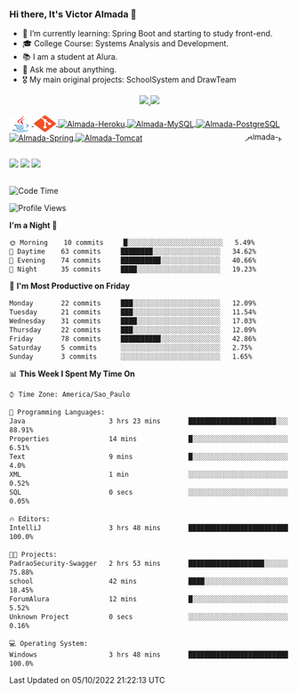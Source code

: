 ### Hi there, It's Victor Almada 👋


- 🌱 I’m currently learning: Spring Boot and starting to study front-end.
- 🎓 College Course: Systems Analysis and Development.
- 📚  I am a student at Alura.
- 💬 Ask me about anything.
- 🎖 My main original projects: SchoolSystem and DrawTeam


<div align="center">
  <a href="https://github.com/Almadavic">
  <img height="180em" src="https://github-readme-stats.vercel.app/api?username=Almadavic&show_icons=true&theme=dracula&include_all_commits=true&count_private=true"/>
  <img height="180em" src="https://github-readme-stats.vercel.app/api/top-langs/?username=Almadavic&layout=compact&langs_count=7&theme=dracula"/>
</div>
<div style="display: inline_block"><br>
  <img align="center" alt="Almada-Java" height="30" width="40" src="https://raw.githubusercontent.com/devicons/devicon/master/icons/java/java-original.svg">
  <img align="center" alt="Almada-Git" height="30" width="40" src="https://raw.githubusercontent.com/devicons/devicon/master/icons/git/git-original.svg">
  <img align="center" alt="Almada-Heroku" height="30" width="40" src="https://cdn.jsdelivr.net/gh/devicons/devicon/icons/heroku/heroku-plain-wordmark.svg" />             
  <img align="center" alt="Almada-MySQL" height="30" width="40" src="https://cdn.jsdelivr.net/gh/devicons/devicon/icons/mysql/mysql-original-wordmark.svg" />
  <img align="center" alt="Almada-PostgreSQL" height="30" width="40" src="https://cdn.jsdelivr.net/gh/devicons/devicon/icons/postgresql/postgresql-plain-wordmark.svg" />
  <img align="center" alt="Almada-Spring" height="30" width="40" src="https://cdn.jsdelivr.net/gh/devicons/devicon/icons/spring/spring-original-wordmark.svg" />
  <img align="center" alt="Almada-Tomcat" height="30" width="40" src="https://cdn.jsdelivr.net/gh/devicons/devicon/icons/tomcat/tomcat-original-wordmark.svg" />
  <img align="right" alt="Almada-pic" height="150" style="border-radius:50px;" src="https://user-images.githubusercontent.com/85299065/185514627-94fcf387-edc6-4c24-88f1-b4873ccd49e9.png">
</div>
  
  ##
 
<div> 
  <a href="https://www.youtube.com/channel/UCUrcUNA90M_ZqLEcQxd3UNA" target="_blank"><img src="https://img.shields.io/badge/YouTube-FF0000?style=for-the-badge&logo=youtube&logoColor=white" target="_blank"></a>
 <a href = "mailto:almadavic@live.com"><img src="https://img.shields.io/badge/-Gmail-%23333?style=for-the-badge&logo=gmail&logoColor=white" target="_blank"></a>
  <a href="https://www.linkedin.com/in/victoralmada/" target="_blank"><img src="https://img.shields.io/badge/-LinkedIn-%230077B5?style=for-the-badge&logo=linkedin&logoColor=white" target="_blank"></a> 
</div>

##

<!--START_SECTION:waka-->
![Code Time](http://img.shields.io/badge/Code%20Time-112%20hrs%2033%20mins-blue)

![Profile Views](http://img.shields.io/badge/Profile%20Views-10-blue)

**I'm a Night 🦉** 

```text
🌞 Morning    10 commits     █░░░░░░░░░░░░░░░░░░░░░░░░   5.49% 
🌆 Daytime    63 commits     ████████░░░░░░░░░░░░░░░░░   34.62% 
🌃 Evening    74 commits     ██████████░░░░░░░░░░░░░░░   40.66% 
🌙 Night      35 commits     ████░░░░░░░░░░░░░░░░░░░░░   19.23%

```
📅 **I'm Most Productive on Friday** 

```text
Monday       22 commits     ███░░░░░░░░░░░░░░░░░░░░░░   12.09% 
Tuesday      21 commits     ███░░░░░░░░░░░░░░░░░░░░░░   11.54% 
Wednesday    31 commits     ████░░░░░░░░░░░░░░░░░░░░░   17.03% 
Thursday     22 commits     ███░░░░░░░░░░░░░░░░░░░░░░   12.09% 
Friday       78 commits     ██████████░░░░░░░░░░░░░░░   42.86% 
Saturday     5 commits      ░░░░░░░░░░░░░░░░░░░░░░░░░   2.75% 
Sunday       3 commits      ░░░░░░░░░░░░░░░░░░░░░░░░░   1.65%

```


📊 **This Week I Spent My Time On** 

```text
⌚︎ Time Zone: America/Sao_Paulo

💬 Programming Languages: 
Java                     3 hrs 23 mins       ██████████████████████░░░   88.91% 
Properties               14 mins             █░░░░░░░░░░░░░░░░░░░░░░░░   6.51% 
Text                     9 mins              █░░░░░░░░░░░░░░░░░░░░░░░░   4.0% 
XML                      1 min               ░░░░░░░░░░░░░░░░░░░░░░░░░   0.52% 
SQL                      0 secs              ░░░░░░░░░░░░░░░░░░░░░░░░░   0.05%

🔥 Editors: 
IntelliJ                 3 hrs 48 mins       █████████████████████████   100.0%

🐱‍💻 Projects: 
PadraoSecurity-Swagger   2 hrs 53 mins       ███████████████████░░░░░░   75.88% 
school                   42 mins             ████░░░░░░░░░░░░░░░░░░░░░   18.45% 
ForumAlura               12 mins             █░░░░░░░░░░░░░░░░░░░░░░░░   5.52% 
Unknown Project          0 secs              ░░░░░░░░░░░░░░░░░░░░░░░░░   0.16%

💻 Operating System: 
Windows                  3 hrs 48 mins       █████████████████████████   100.0%

```


 Last Updated on 05/10/2022 21:22:13 UTC
<!--END_SECTION:waka-->
